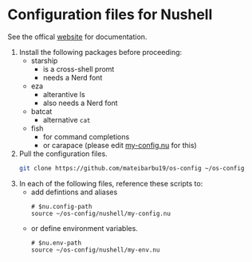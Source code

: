 # Configuration files for Nushell

See the offical [website](https://www.nushell.sh) for documentation.

1. Install the following packages before proceeding:
    - starship 
        - is a cross-shell promt
        - needs a Nerd font
    - eza
        - alterantive ls
        - also needs a Nerd font
    - batcat
        - alternative `cat`
    - fish
        - for command completions
        - or carapace (please edit [my-config.nu](my-config.nu) for this)
1. Pull the configuration files.
    ```sh
    git clone https://github.com/mateibarbu19/os-config ~/os-config
    ```
1. In each of the following files, reference these scripts to:
    - add defintions and aliases
        ```nu
        # $nu.config-path
        source ~/os-config/nushell/my-config.nu
        ```
    - or define environment variables.
        ```nu
        # $nu.env-path
        source ~/os-config/nushell/my-env.nu
        ```
